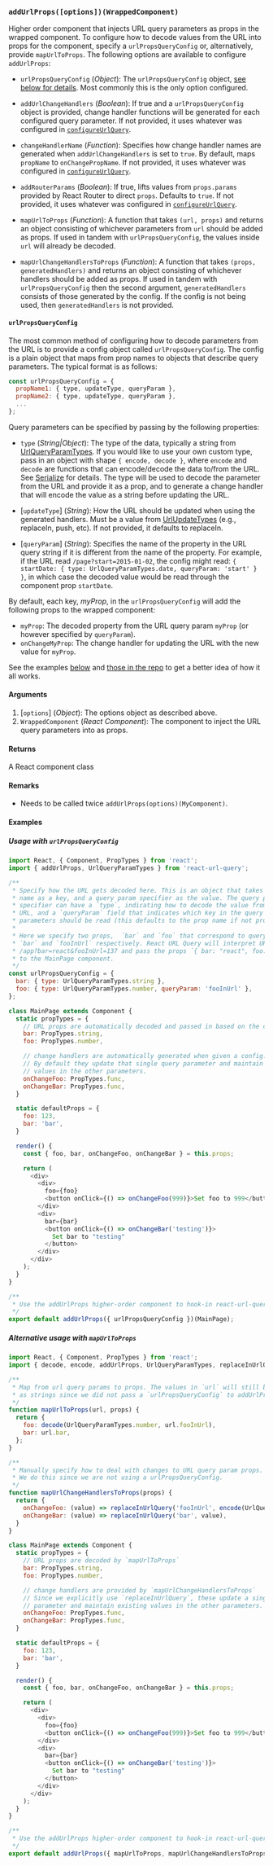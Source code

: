 ### `addUrlProps([options])(WrappedComponent)`

Higher order component that injects URL query parameters as props in the wrapped component. To configure how to decode values from the URL into props for the component, specify a `urlPropsQueryConfig` or, alternatively, provide `mapUrlToProps`. The following options are available to configure `addUrlProps`:

* `urlPropsQueryConfig` (*Object*): The `urlPropsQueryConfig` object, [see below for details](#urlPropsQueryConfig). Most commonly this is the only option configured.

* `addUrlChangeHandlers` (*Boolean*): If true and a `urlPropsQueryConfig` object is provided, change handler functions will be generated for each configured query parameter. If not provided, it uses whatever was configured in [`configureUrlQuery`](configureUrlQuery.md).

* `changeHandlerName` (*Function*): Specifies how change handler names are generated when `addUrlChangeHandlers` is set to `true`. By default, maps `propName` to `onChangePropName`. If not provided, it uses whatever was configured in [`configureUrlQuery`](configureUrlQuery.md).

* `addRouterParams` (*Boolean*): If true, lifts values from `props.params` provided by React Router to direct `props`. Defaults to `true`. If not provided, it uses whatever was configured in [`configureUrlQuery`](configureUrlQuery.md).

* `mapUrlToProps` (*Function*): A function that takes `(url, props)` and returns an object consisting of whichever parameters from `url` should be added as props. If used in tandem with `urlPropsQueryConfig`, the values inside `url` will already be decoded.

* `mapUrlChangeHandlersToProps` (*Function*): A function that takes `(props, generatedHandlers)` and returns an object consisting of whichever handlers should be added as props. If used in tandem with `urlPropsQueryConfig` then the second argument, `generatedHandlers` consists of those generated by the config. If the config is not being used, then `generatedHandlers` is not provided.



#### <a id='urlPropsQueryConfig'></a>`urlPropsQueryConfig`

The most common method of configuring how to decode parameters from the URL is to provide a config object called `urlPropsQueryConfig`. The config is a plain object that maps from prop names to objects that describe query parameters. The typical format is as follows:

```js
const urlPropsQueryConfig = {
  propName1: { type, updateType, queryParam },
  propName2: { type, updateType, queryParam },
  ...
};
```

Query parameters can be specified by passing by the following properties:

* `type` (*String|Object*): The type of the data, typically a string from [UrlQueryParamTypes](UrlQueryParamTypes.md). If you would like to use your own custom type, pass in an object with shape `{ encode, decode }`, where `encode` and `decode` are functions that can encode/decode the data to/from the URL. See [Serialize](Serialize.md) for details. The type will be used to decode the parameter from the URL and provide it as a prop, and to generate a change handler that will encode the value as a string before updating the URL.

* [`updateType`] (*String*): How the URL should be updated when using the generated handlers. Must be a value from [UrlUpdateTypes](UrlUpdateTypes.md) (e.g., replaceIn, push, etc). If not provided, it defaults to replaceIn.

* [`queryParam`] (*String*): Specifies the name of the property in the URL query string if it is different from the name of the property. For example, if the URL read `/page?start=2015-01-02`, the config might read: `{ startDate: { type: UrlQueryParamTypes.date, queryParam: 'start' } }`, in which case the decoded value would be read through the component prop `startDate`.

By default, each key, *myProp*, in the `urlPropsQueryConfig` will add the following props to the wrapped component:

* `myProp`: The decoded property from the URL query param `myProp` (or however specified by `queryParam`).
* `onChangeMyProp`: The change handler for updating the URL with the new value for `myProp`.

See the examples [below](#examples) and [those in the repo](../Examples.md) to get a better idea of how it all works.

#### Arguments

1. [`options`] (*Object*): The options object as described above.
2. `WrappedComponent` (*React Component*): The component to inject the URL query parameters into as props.

#### Returns

A React component class

#### Remarks

* Needs to be called twice `addUrlProps(options)(MyComponent)`.

#### <a id="examples"></a>Examples

##### Usage with `urlPropsQueryConfig`

```js
import React, { Component, PropTypes } from 'react';
import { addUrlProps, UrlQueryParamTypes } from 'react-url-query';

/**
 * Specify how the URL gets decoded here. This is an object that takes the prop
 * name as a key, and a query param specifier as the value. The query param
 * specifier can have a `type`, indicating how to decode the value from the
 * URL, and a `queryParam` field that indicates which key in the query
 * parameters should be read (this defaults to the prop name if not provided).
 *
 * Here we specify two props,  `bar` and `foo` that correspond to query parameters
 * `bar` and `fooInUrl` respectively. React URL Query will interpret URLs like
 * /app?bar=react&fooInUrl=137 and pass the props `{ bar: "react", foo: 137 }`
 * to the MainPage component.
 */
const urlPropsQueryConfig = {
  bar: { type: UrlQueryParamTypes.string },
  foo: { type: UrlQueryParamTypes.number, queryParam: 'fooInUrl' },
};

class MainPage extends Component {
  static propTypes = {
    // URL props are automatically decoded and passed in based on the config
    bar: PropTypes.string,
    foo: PropTypes.number,

    // change handlers are automatically generated when given a config.
    // By default they update that single query parameter and maintain existing
    // values in the other parameters.
    onChangeFoo: PropTypes.func,
    onChangeBar: PropTypes.func,
  }

  static defaultProps = {
    foo: 123,
    bar: 'bar',
  }

  render() {
    const { foo, bar, onChangeFoo, onChangeBar } = this.props;

    return (
      <div>
        <div>
          foo={foo}
          <button onClick={() => onChangeFoo(999)}>Set foo to 999</button>
        </div>
        <div>
          bar={bar}
          <button onClick={() => onChangeBar('testing')}>
            Set bar to "testing"
          </button>
        </div>
      </div>
    );
  }
}

/**
 * Use the addUrlProps higher-order component to hook-in react-url-query.
 */
export default addUrlProps({ urlPropsQueryConfig })(MainPage);
```


##### Alternative usage with `mapUrlToProps`

```js
import React, { Component, PropTypes } from 'react';
import { decode, encode, addUrlProps, UrlQueryParamTypes, replaceInUrlQuery } from 'react-url-query';

/**
 * Map from url query params to props. The values in `url` will still be encoded
 * as strings since we did not pass a `urlPropsQueryConfig` to addUrlProps.
 */
function mapUrlToProps(url, props) {
  return {
    foo: decode(UrlQueryParamTypes.number, url.fooInUrl),
    bar: url.bar,
  };
}

/**
 * Manually specify how to deal with changes to URL query param props.
 * We do this since we are not using a urlPropsQueryConfig.
 */
function mapUrlChangeHandlersToProps(props) {
  return {
    onChangeFoo: (value) => replaceInUrlQuery('fooInUrl', encode(UrlQueryParamTypes.number, value)),
    onChangeBar: (value) => replaceInUrlQuery('bar', value),
  }
}

class MainPage extends Component {
  static propTypes = {
    // URL props are decoded by `mapUrlToProps`
    bar: PropTypes.string,
    foo: PropTypes.number,

    // change handlers are provided by `mapUrlChangeHandlersToProps`
    // Since we explicitly use `replaceInUrlQuery`, these update a single query
    // parameter and maintain existing values in the other parameters.
    onChangeFoo: PropTypes.func,
    onChangeBar: PropTypes.func,
  }

  static defaultProps = {
    foo: 123,
    bar: 'bar',
  }

  render() {
    const { foo, bar, onChangeFoo, onChangeBar } = this.props;

    return (
      <div>
        <div>
          foo={foo}
          <button onClick={() => onChangeFoo(999)}>Set foo to 999</button>
        </div>
        <div>
          bar={bar}
          <button onClick={() => onChangeBar('testing')}>
            Set bar to "testing"
          </button>
        </div>
      </div>
    );
  }
}

/**
 * Use the addUrlProps higher-order component to hook-in react-url-query.
 */
export default addUrlProps({ mapUrlToProps, mapUrlChangeHandlersToProps })(MainPage);
```
